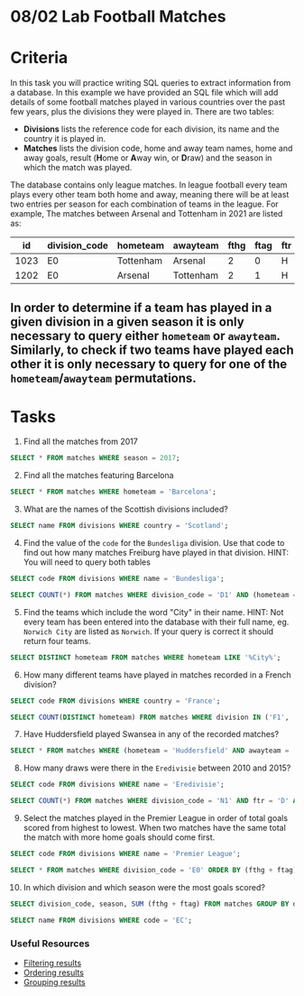 # 08/02 Lab Football Matches

# Criteria 

In this task you will practice writing SQL queries to extract information from a database. In this example we have provided an SQL file which will add details of some football matches played in various countries over the past few years, plus the divisions they were played in. There are two tables:

- **Divisions** lists the reference code for each division, its name and the country it is played in.
- **Matches** lists the division code, home and away team names, home and away goals, result (**H**ome or **A**way win, or **D**raw) and the season in which the match was played.

The database contains only league matches. In league football every team plays every other team both home and away, meaning there will be at least two entries per season for each combination of teams in the league. For example, The matches between Arsenal and Tottenham in 2021 are listed as:

| id   | division_code | hometeam  | awayteam  | fthg | ftag | ftr | season |
|------|---------------|-----------|-----------|------|------|-----|--------|
| 1023 | E0            | Tottenham | Arsenal   | 2    | 0    | H   | 2021   |
| 1202 | E0            | Arsenal   | Tottenham | 2    | 1    | H   | 2021   |

In order to determine if a team has played in a given division in a given season it is only necessary to query **either** `hometeam` or `awayteam`. Similarly, to check if two teams have played each other it is only necessary to query for one of the `hometeam`/`awayteam` permutations.
---

# Tasks

1) Find all the matches from 2017

```sql
SELECT * FROM matches WHERE season = 2017;
```

2) Find all the matches featuring Barcelona

```sql
SELECT * FROM matches WHERE hometeam = 'Barcelona';
```

3) What are the names of the Scottish divisions included?

```sql
SELECT name FROM divisions WHERE country = 'Scotland';
```

4) Find the value of the `code` for the `Bundesliga` division. Use that code to find out how many matches Freiburg have played in that division. HINT: You will need to query both tables

```sql
SELECT code FROM divisions WHERE name = 'Bundesliga';

SELECT COUNT(*) FROM matches WHERE division_code = 'D1' AND (hometeam = 'Freiburg' OR awayteam = 'Freiburg');
```

5) Find the teams which include the word "City" in their name. HINT: Not every team has been entered into the database with their full name, eg. `Norwich City` are listed as `Norwich`. If your query is correct it should return four teams.

```sql
SELECT DISTINCT hometeam FROM matches WHERE hometeam LIKE '%City%';
```

6) How many different teams have played in matches recorded in a French division?

```sql
SELECT code FROM divisions WHERE country = 'France';

SELECT COUNT(DISTINCT hometeam) FROM matches WHERE division IN ('F1', 'F2');
```

7) Have Huddersfield played Swansea in any of the recorded matches?

```sql
SELECT * FROM matches WHERE (hometeam = 'Huddersfield' AND awayteam = 'Swansea');
```

8) How many draws were there in the `Eredivisie` between 2010 and 2015?

```sql
SELECT code FROM divisions WHERE name = 'Eredivisie';

SELECT COUNT(*) FROM matches WHERE division_code = 'N1' AND ftr = 'D' AND season BETWEEN 2010 AND 2015;
```

9) Select the matches played in the Premier League in order of total goals scored from highest to lowest. When two matches have the same total the match with more home goals should come first.

```sql
SELECT code FROM divisions WHERE name = 'Premier League';

SELECT * FROM matches WHERE division_code = 'E0' ORDER BY (fthg + ftag) DESC, fthg DESC;
```

10) In which division and which season were the most goals scored?

```sql
SELECT division_code, season, SUM (fthg + ftag) FROM matches GROUP BY division_code, season ORDER BY sum DESC LIMIT 1;

SELECT name FROM divisions WHERE code = 'EC';
```

### Useful Resources

- [Filtering results](https://www.w3schools.com/sql/sql_where.asp)
- [Ordering results](https://www.w3schools.com/sql/sql_orderby.asp)
- [Grouping results](https://www.w3schools.com/sql/sql_groupby.asp)
